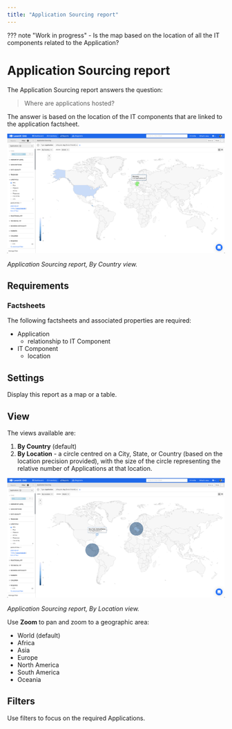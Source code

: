 ```yaml
---
title: "Application Sourcing report"
---
```


??? note "Work in progress"
    - Is the map based on the location of all the IT components related to the Application?

# Application Sourcing report

The Application Sourcing report answers the question:

>Where are applications hosted?

The answer is based on the location of the IT components that are linked to the application factsheet.


![Application Sourcing](/assets/images/application-sourcing-country.png)  

<!--
![](https://www.leanix.net/hubfs/2019%20LX%20Website/General/Illu/ia-countrymap-8-Col-XL.svg)
-->

*Application Sourcing report, By Country view.*

## Requirements

### Factsheets

The following factsheets and associated properties are required:

- Application    
    - relationship to IT Component
- IT Component
    - location

<!--
#### Tags 

- No tags are required for this report

#### Other requirements

- No other requirements
-->

## Settings

Display this report as a map or a table. 

## View

The views available are: 

1. **By Country** (default)
2. **By Location** - a circle centred on a City, State, or Country (based on the location precision provided), with the size of the circle representing the relative number of Applications at that location.


![Application Sourcing](/assets/images/application-sourcing-location.png)  

*Application Sourcing report, By Location view.*


Use **Zoom** to pan and zoom to a geographic area:

- World (default)
- Africa
- Asia
- Europe
- North America
- South America
- Oceania


## Filters

Use filters to focus on the required Applications.

<!--
## Editing

This report cannot be edited
-->
